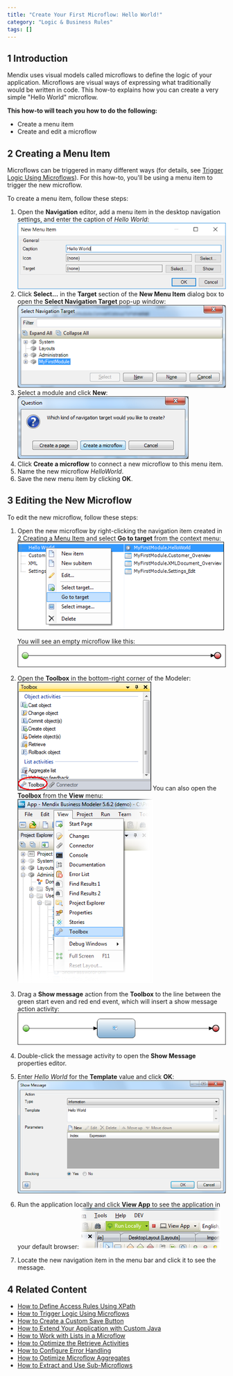 ```yaml
---
title: "Create Your First Microflow: Hello World!"
category: "Logic & Business Rules"
tags: []
---
```


## 1 Introduction

Mendix uses visual models called microflows to define the logic of your application. Microflows are visual ways of expressing what traditionally would be written in code. This how-to explains how you can create a very simple "Hello World" microflow.

**This how-to will teach you how to do the following:**

* Create a menu item
* Create and edit a microflow

## <a name="CreatingaMenuItem"></a>2 Creating a Menu Item

Microflows can be triggered in many different ways (for details, see [Trigger Logic Using Microflows](triggering-logic-using-microflows)). For this how-to, you'll be using a menu item to trigger the new microflow.

To create a menu item, follow these steps:

1. Open the **Navigation** editor, add a menu item in the desktop navigation settings, and enter the caption of *Hello World*:
    ![](attachments/18448678/18580978.png)
2. Click **Select...** in the **Target** section of the **New Menu Item** dialog box to open the **Select Navigation Target** pop-up window:
    ![](attachments/18448678/18580977.png)
3. Select a module and click **New**:
    ![](attachments/18448678/18580976.png)
4. Click **Create a microflow** to connect a new microflow to this menu item.
5. Name the new microflow *HelloWorld*.
6. Save the new menu item by clicking **OK**.

## 3 Editing the New Microflow

To edit the new microflow, follow these steps:

1. Open the new microflow by right-clicking the navigation item created in [2 Creating a Menu Item](#CreatingaMenuItem) and select **Go to target** from the context menu:
    ![](attachments/18448678/18580975.png)

    You will see an empty microflow like this:
    ![](attachments/18448678/18580974.png)
2. Open the **Toolbox** in the bottom-right corner of the Modeler:
    ![](attachments/18448678/18580967.png)
    You can also open the **Toolbox** from the **View** menu:
    ![](attachments/2949137/3080419.png)
3. Drag a **Show message** action from the **Toolbox** to the line between the green start even and red end event, which will insert a show message action activity:
    ![](attachments/18448678/18580972.png)
4. Double-click the message activity to open the **Show Message** properties editor.
5. Enter *Hello World* for the **Template** value and click **OK**:
    ![](attachments/18448678/18580970.png)
6. Run the application locally and click **View App** to see the application in your default browser:
    ![](attachments/18448678/18580968.png)
7. Locate the new navigation item in the menu bar and click it to see the message.

## 4 Related Content

* [How to Define Access Rules Using XPath](define-access-rules-using-xpath)
* [How to Trigger Logic Using Microflows](triggering-logic-using-microflows)
* [How to Create a Custom Save Button](create-a-custom-save-button)
* [How to Extend Your Application with Custom Java](extending-your-application-with-custom-java)
* [How to Work with Lists in a Microflow](working-with-lists-in-a-microflow)
* [How to Optimize the Retrieve Activities](optimizing-retrieve-activities)
* [How to Configure Error Handling](set-up-error-handling)
* [How to Optimize Microflow Aggregates](optimizing-microflow-aggregates)
* [How to Extract and Use Sub-Microflows](extract-and-use-sub-microflows)
